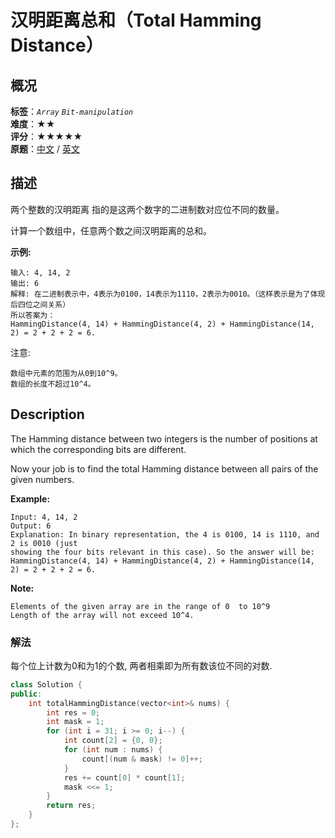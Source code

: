 # 汉明距离总和（Total Hamming Distance）
## 概况
**标签**：*`Array`*  *`Bit-manipulation`*<br>
**难度**：★★<br>
**评分**：★★★★★<br>
**原题**：[中文](https://leetcode-cn.com/problems/total-hamming-distance) / [英文](https://leetcode.com/problems/total-hamming-distance)

## 描述
两个整数的汉明距离 指的是这两个数字的二进制数对应位不同的数量。

计算一个数组中，任意两个数之间汉明距离的总和。

**示例:**
```
输入: 4, 14, 2
输出: 6
解释: 在二进制表示中，4表示为0100，14表示为1110，2表示为0010。（这样表示是为了体现后四位之间关系）
所以答案为：
HammingDistance(4, 14) + HammingDistance(4, 2) + HammingDistance(14, 2) = 2 + 2 + 2 = 6.
```

注意:

	数组中元素的范围为从0到10^9。
	数组的长度不超过10^4。

## Description
The Hamming distance between two integers is the number of positions at which the corresponding bits are different.

Now your job is to find the total Hamming distance between all pairs of the given numbers.

**Example:**
```
Input: 4, 14, 2
Output: 6
Explanation: In binary representation, the 4 is 0100, 14 is 1110, and 2 is 0010 (just
showing the four bits relevant in this case). So the answer will be:
HammingDistance(4, 14) + HammingDistance(4, 2) + HammingDistance(14, 2) = 2 + 2 + 2 = 6.
```

**Note:**

    Elements of the given array are in the range of 0  to 10^9
    Length of the array will not exceed 10^4. 
    
### 解法
每个位上计数为0和为1的个数, 两者相乘即为所有数该位不同的对数.
```c++
class Solution {
public:
    int totalHammingDistance(vector<int>& nums) {
        int res = 0;
        int mask = 1;
        for (int i = 31; i >= 0; i--) {
            int count[2] = {0, 0};
            for (int num : nums) {
                count[(num & mask) != 0]++;
            }
            res += count[0] * count[1];
            mask <<= 1;
        }
        return res;
    }
};
```